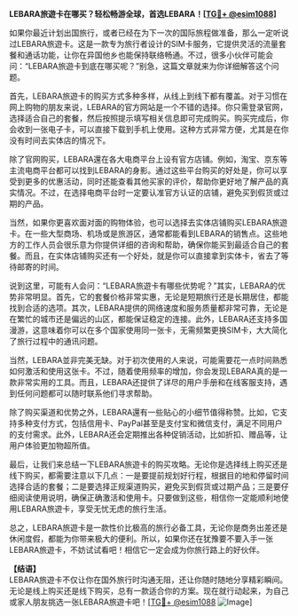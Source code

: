 **LEBARA旅遊卡在哪买？轻松畅游全球，首选LEBARA！[[TG💪+ @esim1088](https://t.me/s/esim1088)]**

如果你最近计划出国旅行，或者已经在为下一次的国际旅程做准备，那么一定听说过LEBARA旅遊卡。这是一款专为旅行者设计的SIM卡服务，它提供灵活的流量套餐和通话功能，让你在异国他乡也能保持联络畅通。不过，很多小伙伴可能会问：“LEBARA旅遊卡到底在哪买呢？”别急，这篇文章就来为你详细解答这个问题。

首先，LEBARA旅遊卡的购买方式多种多样，从线上到线下都有覆盖。对于习惯在网上购物的朋友来说，LEBARA的官方网站是一个不错的选择。你只需登录官网，选择适合自己的套餐，然后按照提示填写相关信息即可完成购买。购买完成后，你会收到一张电子卡，可以直接下载到手机上使用。这种方式非常方便，尤其是在你没有时间去实体店的情况下。

除了官网购买，LEBARA還在各大电商平台上设有官方店铺。例如，淘宝、京东等主流电商平台都可以找到LEBARA的身影。通过这些平台购买的好处是，你可以享受到更多的优惠活动，同时还能查看其他买家的评价，帮助你更好地了解产品的真实情况。不过，在选择电商平台时一定要认准官方认证的店铺，避免买到假货或过期的产品。

当然，如果你更喜欢面对面的购物体验，也可以选择去实体店铺购买LEBARA旅遊卡。在一些大型商场、机场或是旅游区，通常都能看到LEBARA的销售点。这些地方的工作人员会很乐意为你提供详细的咨询和帮助，确保你能买到最适合自己的套餐。而且，在实体店铺购买还有一个好处，就是你可以直接拿到实体卡，省去了等待邮寄的时间。

说到这里，可能有人会问：“LEBARA旅遊卡有哪些优势呢？”其实，LEBARA的优势非常明显。首先，它的套餐价格非常实惠，无论是短期旅行还是长期居住，都能找到合适的选项。其次，LEBARA提供的网络速度和服务质量都非常可靠，无论是在繁忙的城市还是偏远的山区，都能保证稳定的连接。此外，LEBARA还支持多国漫游，这意味着你可以在多个国家使用同一张卡，无需频繁更换SIM卡，大大简化了旅行过程中的通讯问题。

当然，LEBARA並非完美无缺。对于初次使用的人来说，可能需要花一点时间熟悉如何激活和使用这张卡。不过，随着使用频率的增加，你会发现LEBARA真的是一款非常实用的工具。而且，LEBARA还提供了详尽的用户手册和在线客服支持，遇到任何问题都可以随时联系他们寻求帮助。

除了购买渠道和优势之外，LEBARA還有一些贴心的小细节值得称赞。比如，它支持多种支付方式，包括信用卡、PayPal甚至是支付宝和微信支付，满足不同用户的支付需求。此外，LEBARA还会定期推出各种促销活动，比如折扣、赠品等，让用户体验更加物超所值。

最后，让我们来总结一下LEBARA旅遊卡的购买攻略。无论你是选择线上购买还是线下购买，都需要注意以下几点：一是要提前规划好行程，根据目的地和停留时间选择合适的套餐；二是要选择正规渠道购买，避免买到假货或过期产品；三是要仔细阅读使用说明，确保正确激活和使用卡。只要做到这些，相信你一定能顺利地使用LEBARA旅遊卡，享受无忧无虑的旅行生活。

总之，LEBARA旅遊卡是一款性价比极高的旅行必备工具，无论你是商务出差还是休闲度假，都能为你带来极大的便利。所以，如果你还在犹豫要不要入手一张LEBARA旅遊卡，不妨试试看吧！相信它一定会成为你旅行路上的好伙伴。

**【结语】**  
LEBARA旅遊卡不仅让你在国外旅行时沟通无阻，还让你随时随地分享精彩瞬间。无论是线上购买还是线下购买，总有一款适合你的方案。现在就行动起来，为自己或家人朋友挑选一张LEBARA旅遊卡吧！[[TG💪+ @esim1088](https://t.me/s/esim1088) ![Image](https://i.postimg.cc/4NQfJmqS/Snipaste-2025-05-13-00-14-12.png)]